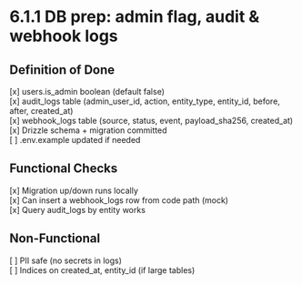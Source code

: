 # 6.1.1 DB prep: admin flag, audit & webhook logs

## Definition of Done
[x] users.is_admin boolean (default false)  
[x] audit_logs table (admin_user_id, action, entity_type, entity_id, before, after, created_at)  
[x] webhook_logs table (source, status, event, payload_sha256, created_at)  
[x] Drizzle schema + migration committed  
[ ] .env.example updated if needed

## Functional Checks
[x] Migration up/down runs locally  
[x] Can insert a webhook_logs row from code path (mock)  
[x] Query audit_logs by entity works

## Non-Functional
[ ] PII safe (no secrets in logs)  
[ ] Indices on created_at, entity_id (if large tables)